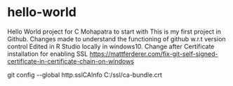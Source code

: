 # hello-world
Hello World project for C Mohapatra to start with
This is my first project in Github. Changes made to understand the functioning of github w.r.t version control
Edited in R Studio locally in windows10.
Change after Certificate installation for enabling SSL
https://mattferderer.com/fix-git-self-signed-certificate-in-certificate-chain-on-windows

git config --global http.sslCAInfo C:/ssl/ca-bundle.crt
